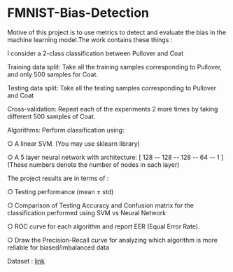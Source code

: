 # FMNIST-Bias-Detection

Motive of this project is to use metrics to detect and evaluate the bias in the machine learning model.The work contains these things :

I consider a 2-class classification between ​Pullover​ and ​Coat

Training data split:​ Take all the training samples corresponding to Pullover, and only 500 samples for Coat.

Testing data split:​ Take all the testing samples corresponding to Pullover and Coat

Cross-validation:​ Repeat each of the experiments 2 more times by taking different 500 samples of Coat.

Algorithms:​ Perform classification using:

○ A linear SVM. (You may use sklearn library)

○ A 5 layer neural network with architecture: [ 128 -- 128 -- 128 -- 64 -- 1 ] (These numbers denote the number of nodes in each layer)

The project results are in terms of :

○ Testing performance (mean ± std)

○ Comparison of Testing Accuracy and Confusion matrix for the classification performed using SVM vs Neural Network

○ ROC curve for each algorithm and report EER (Equal Error Rate).

○ Draw the Precision-Recall curve for analyzing which algorithm is more reliable for biased/imbalanced data

Dataset : [link](https://www.kaggle.com/zalando-research/fashionmnist)


